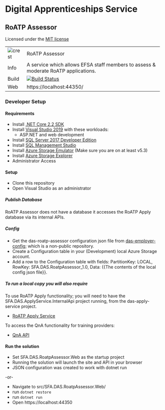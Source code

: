 # Digital Apprenticeships Service

## RoATP Assessor

Licensed under the [MIT license](https://github.com/SkillsFundingAgency/das-roatp-assessor/blob/master/LICENSE.txt)

|               |               |
| ------------- | ------------- |
|![crest](https://assets.publishing.service.gov.uk/government/assets/crests/org_crest_27px-916806dcf065e7273830577de490d5c7c42f36ddec83e907efe62086785f24fb.png)|RoATP Assessor|
| Info | A service which allows EFSA staff members to assess & moderate RoATP applications. |
| Build | [![Build Status](https://sfa-gov-uk.visualstudio.com/Digital%20Apprenticeship%20Service/_apis/build/status/Apprenticeships%20Providers/das-roatp-assessor?branchName=master)](https://sfa-gov-uk.visualstudio.com/Digital%20Apprenticeship%20Service/_build/latest?definitionId=2151&branchName=master) |
| Web  | https://localhost:44350/  |


### Developer Setup

#### Requirements

- Install [.NET Core 2.2 SDK](https://www.microsoft.com/net/download)
- Install [Visual Studio 2019](https://www.visualstudio.com/downloads/) with these workloads:
    - ASP.NET and web development
- Install [SQL Server 2017 Developer Edition](https://go.microsoft.com/fwlink/?linkid=853016)
- Install [SQL Management Studio](https://docs.microsoft.com/en-us/sql/ssms/download-sql-server-management-studio-ssms)
- Install [Azure Storage Emulator](https://go.microsoft.com/fwlink/?linkid=717179&clcid=0x409) (Make sure you are on at least v5.3)
- Install [Azure Storage Explorer](http://storageexplorer.com/) 
- Administrator Access

#### Setup

- Clone this repository
- Open Visual Studio as an administrator

##### Publish Database
RoATP Assessor does not have a database it accesses the RoATP Apply database via its internal APIs.

##### Config

- Get the das-roatp-assessor configuration json file from [das-employer-config](https://github.com/SkillsFundingAgency/das-employer-config/blob/master/das-roatp-assessor/SFA.DAS.RoatpAssessor.json); which is a non-public repository.
- Create a Configuration table in your (Development) local Azure Storage account.
- Add a row to the Configuration table with fields: PartitionKey: LOCAL, RowKey: SFA.DAS.RoatpAssessor_1.0, Data: {{The contents of the local config json file}}.

##### To run a local copy you will also require 
To use RoATP Apply functionality; you will need to have the SFA.DAS.ApplyService.InternalApi project running, from the das-apply-service project.

- [RoATP Apply Service](https://github.com/SkillsFundingAgency/das-apply-service)

To access the QnA functionality for training providers:

- [QnA API](https://github.com/SkillsFundingAgency/das-qna-api)

#### Run the solution

- Set SFA.DAS.RoatpAssessor.Web as the startup project
- Running the solution will launch the site and API in your browser
- JSON configuration was created to work with dotnet run

-or-

- Navigate to src/SFA.DAS.RoatpAssessor.Web/
- run `dotnet restore`
- run `dotnet run`
- Open https://localhost:44350

